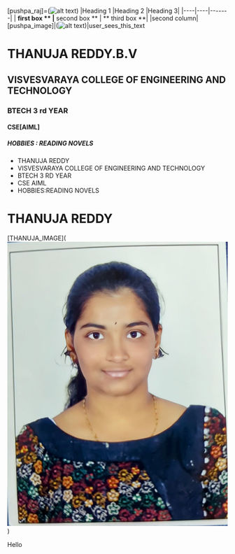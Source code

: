 [pushpa_raj]=(![alt text](image-1.png))
|Heading 1 |Heading 2 |Heading 3|
|----|----|-------|
| **first box ** |** second box ** | ** third box **|
|second column|[pushpa_image]|(![alt text](image-2.png))|user_sees_this_text
# THANUJA REDDY.B.V
## VISVESVARAYA COLLEGE OF ENGINEERING AND TECHNOLOGY
### BTECH 3 rd YEAR 
#### CSE[AIML]
#####  HOBBIES : READING NOVELS
- THANUJA REDDY 
- VISVESVARAYA COLLEGE OF ENGINEERING AND TECHNOLOGY
- BTECH 3 RD YEAR
- CSE AIML
- HOBBIES:READING NOVELS
# THANUJA REDDY
[THANUJA_IMAGE](![alt text](image-3.png))
 



Hello